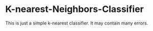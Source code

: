 # K-nearest-Neighbors-Classifier
This is just a simple k-nearest classifier. It may contain many errors.
